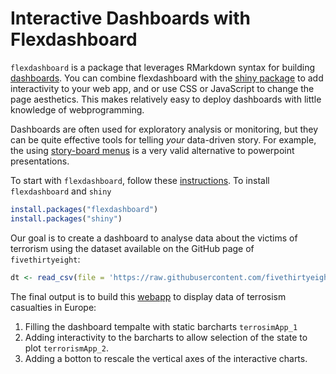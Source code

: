 Interactive Dashboards with Flexdashboard
================

`flexdashboard` is a package that leverages RMarkdown syntax for
building
[dashboards](https://rmarkdown.rstudio.com/flexdashboard/examples.html).
You can combine flexdashboard with the [shiny
package](https://shiny.rstudio.com/) to add interactivity to your web
app, and or use CSS or JavaScript to change the page aesthetics. This
makes relatively easy to deploy dashboards with little knowledge of
webprogramming.

Dashboards are often used for exploratory analysis or monitoring, but
they can be quite effective tools for telling *your* data-driven story.
For example, the using [story-board
menus](https://beta.rstudioconnect.com/jjallaire/htmlwidgets-showcase-storyboard/htmlwidgets-showcase-storyboard.html)
is a very valid alternative to powerpoint presentations.

To start with `flexdashboard`, follow these
[instructions](https://rmarkdown.rstudio.com/flexdashboard/). To install
`flexdashboard` and `shiny`

``` r
install.packages("flexdashboard")
install.packages("shiny")
```

Our goal is to create a dashboard to analyse data about the victims of
terrorism using the dataset available on the GitHub page of
`fivethirtyeight`:

``` r
dt <- read_csv(file = 'https://raw.githubusercontent.com/fivethirtyeight/data/master/terrorism/eu_terrorism_fatalities_by_country.csv')
```

The final output is to build this
[webapp](https://dario.shinyapps.io/terrorismApp_3/) to display data of
terrosism casualties in Europe:

1.  Filling the dashboard tempalte with static barcharts `terrosimApp_1`
2.  Adding interactivity to the barcharts to allow selection of the
    state to plot `terrorismApp_2`.
3.  Adding a botton to rescale the vertical axes of the interactive
    charts.
